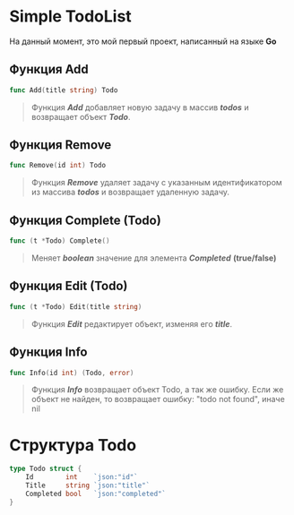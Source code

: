 # Simple TodoList

На данный момент, это мой первый проект, написанный на языке **Go**

## Функция Add
```go
func Add(title string) Todo
```

> Функция ***Add*** добавляет новую задачу в массив ***todos*** и возвращает объект ***Todo***.

## Функция Remove
```go
func Remove(id int) Todo
```
> Функция ***Remove*** удаляет задачу с указанным идентификатором из массива ***todos*** и возвращает удаленную задачу.


## Функция Complete (Todo)

```go
func (t *Todo) Complete()
```
> Меняет ***boolean*** значение для элемента ***Completed***  **(true/false)**

## Функция Edit (Todo)

```go
func (t *Todo) Edit(title string)
```

> Функция ***Edit*** редактирует объект, изменяя его ***title***.

## Функция Info

```go
func Info(id int) (Todo, error)
```

> Функция ***Info*** возвращает объект Todo, а так же ошибку. 
> Если же объект не найден, то возвращает ошибку: "todo not found", иначе nil


# Структура Todo

```go
type Todo struct {
	Id        int    `json:"id"`
	Title     string `json:"title"`
	Completed bool   `json:"completed"`
}
```
